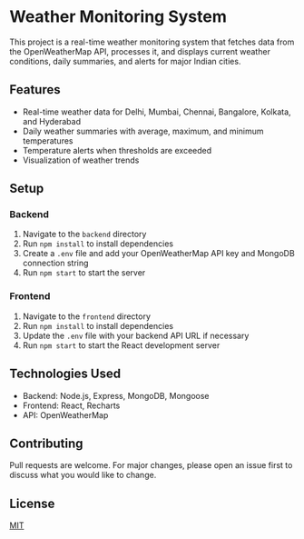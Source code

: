# Weather Monitoring System

This project is a real-time weather monitoring system that fetches data from the OpenWeatherMap API, processes it, and displays current weather conditions, daily summaries, and alerts for major Indian cities.

## Features

- Real-time weather data for Delhi, Mumbai, Chennai, Bangalore, Kolkata, and Hyderabad
- Daily weather summaries with average, maximum, and minimum temperatures
- Temperature alerts when thresholds are exceeded
- Visualization of weather trends

## Setup

### Backend

1. Navigate to the `backend` directory
2. Run `npm install` to install dependencies
3. Create a `.env` file and add your OpenWeatherMap API key and MongoDB connection string
4. Run `npm start` to start the server

### Frontend

1. Navigate to the `frontend` directory
2. Run `npm install` to install dependencies
3. Update the `.env` file with your backend API URL if necessary
4. Run `npm start` to start the React development server

## Technologies Used

- Backend: Node.js, Express, MongoDB, Mongoose
- Frontend: React, Recharts
- API: OpenWeatherMap

## Contributing

Pull requests are welcome. For major changes, please open an issue first to discuss what you would like to change.

## License

[MIT](https://choosealicense.com/licenses/mit/)